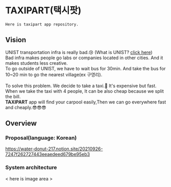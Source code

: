 # TAXIPART(택시팟)
~~~
Here is taxipart app repository.
~~~
## Vision
UNIST transportation infra is really bad.😢 (What is UNIST? <a href = "https://www.unist.ac.kr/">click here</a>)<br>
Bad infra makes people go labs or companies located in other cities. And it makes students less creative.<br>
To go outside of UNIST, we have to wait bus for 30min. And take the bus for 10~20 min to go the nearest village(ex 구영리).<br>
<br>
To solve this problem. We decide to take a taxi.🚕 It's expensive but fast. When we take the taxi with 4 people, It can be also cheap because we split the bill.<br>
**TAXIPART** app will find your carpool easily,Then we can go everywhere fast and cheaply.😎😎😎<br>

## Overview
### Proposal(language: Korean)
https://water-donut-217.notion.site/20210926-7247f262727443eeaedeed679be95eb3

### System architecture
< here is image area >
